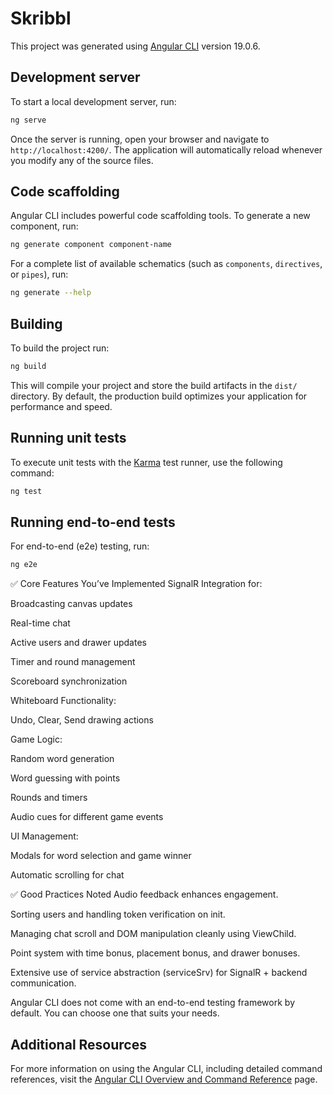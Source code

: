 # Skribbl

This project was generated using [Angular CLI](https://github.com/angular/angular-cli) version 19.0.6.

## Development server

To start a local development server, run:

```bash
ng serve
```

Once the server is running, open your browser and navigate to `http://localhost:4200/`. The application will automatically reload whenever you modify any of the source files.

## Code scaffolding

Angular CLI includes powerful code scaffolding tools. To generate a new component, run:

```bash
ng generate component component-name
```

For a complete list of available schematics (such as `components`, `directives`, or `pipes`), run:

```bash
ng generate --help
```

## Building

To build the project run:

```bash
ng build
```

This will compile your project and store the build artifacts in the `dist/` directory. By default, the production build optimizes your application for performance and speed.

## Running unit tests

To execute unit tests with the [Karma](https://karma-runner.github.io) test runner, use the following command:

```bash
ng test
```

## Running end-to-end tests

For end-to-end (e2e) testing, run:

```bash
ng e2e
```

✅ Core Features You’ve Implemented
SignalR Integration for:

Broadcasting canvas updates

Real-time chat

Active users and drawer updates

Timer and round management

Scoreboard synchronization

Whiteboard Functionality:

Undo, Clear, Send drawing actions

Game Logic:

Random word generation

Word guessing with points

Rounds and timers

Audio cues for different game events

UI Management:

Modals for word selection and game winner

Automatic scrolling for chat

✅ Good Practices Noted
Audio feedback enhances engagement.

Sorting users and handling token verification on init.

Managing chat scroll and DOM manipulation cleanly using ViewChild.

Point system with time bonus, placement bonus, and drawer bonuses.

Extensive use of service abstraction (serviceSrv) for SignalR + backend communication.

Angular CLI does not come with an end-to-end testing framework by default. You can choose one that suits your needs.

## Additional Resources

For more information on using the Angular CLI, including detailed command references, visit the [Angular CLI Overview and Command Reference](https://angular.dev/tools/cli) page.
